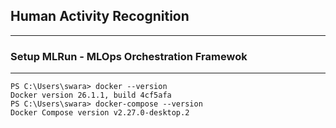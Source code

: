 ## Human Activity Recognition
---


### Setup MLRun - MLOps Orchestration Framewok
---

```
PS C:\Users\swara> docker --version
Docker version 26.1.1, build 4cf5afa
PS C:\Users\swara> docker-compose --version
Docker Compose version v2.27.0-desktop.2
```
